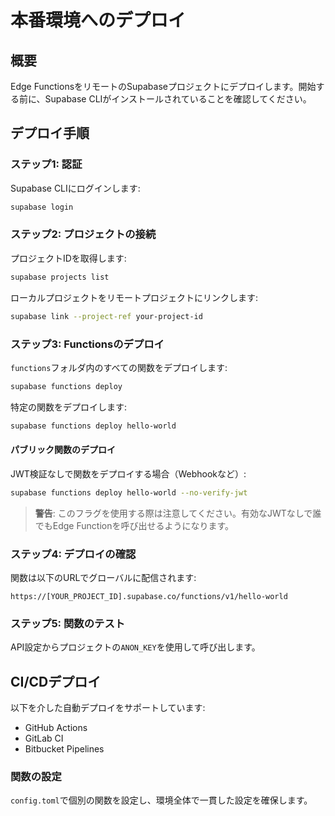 # 本番環境へのデプロイ

## 概要

Edge FunctionsをリモートのSupabaseプロジェクトにデプロイします。開始する前に、Supabase CLIがインストールされていることを確認してください。

## デプロイ手順

### ステップ1: 認証

Supabase CLIにログインします:

```bash
supabase login
```

### ステップ2: プロジェクトの接続

プロジェクトIDを取得します:

```bash
supabase projects list
```

ローカルプロジェクトをリモートプロジェクトにリンクします:

```bash
supabase link --project-ref your-project-id
```

### ステップ3: Functionsのデプロイ

`functions`フォルダ内のすべての関数をデプロイします:

```bash
supabase functions deploy
```

特定の関数をデプロイします:

```bash
supabase functions deploy hello-world
```

#### パブリック関数のデプロイ

JWT検証なしで関数をデプロイする場合（Webhookなど）:

```bash
supabase functions deploy hello-world --no-verify-jwt
```

> **警告**: このフラグを使用する際は注意してください。有効なJWTなしで誰でもEdge Functionを呼び出せるようになります。

### ステップ4: デプロイの確認

関数は以下のURLでグローバルに配信されます:

```
https://[YOUR_PROJECT_ID].supabase.co/functions/v1/hello-world
```

### ステップ5: 関数のテスト

API設定からプロジェクトの`ANON_KEY`を使用して呼び出します。

## CI/CDデプロイ

以下を介した自動デプロイをサポートしています:

- GitHub Actions
- GitLab CI
- Bitbucket Pipelines

### 関数の設定

`config.toml`で個別の関数を設定し、環境全体で一貫した設定を確保します。
